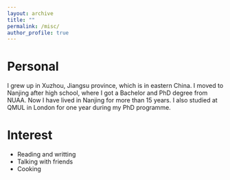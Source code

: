 ```yaml
---
layout: archive
title: ""
permalink: /misc/
author_profile: true
---
```



Personal
===
I grew up in Xuzhou, Jiangsu province, which is in eastern China. I moved to Nanjing after high school, where I got a Bachelor and PhD degree from NUAA. Now I have lived in Nanjing for more than 15 years. I also studied at QMUL in London for one year during my PhD programme. 


Interest
===
* Reading and writting
* Talking with friends
* Cooking


